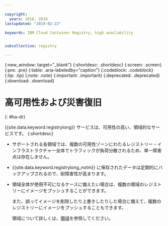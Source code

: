 ```yaml
---

copyright:
  years: 2018, 2019
lastupdated: "2019-02-22"

keywords: IBM Cloud Container Registry, high availability


subcollection: registry

---
```


{:new_window: target="_blank"}
{:shortdesc: .shortdesc}
{:screen: .screen}
{:pre: .pre}
{:table: .aria-labeledby="caption"}
{:codeblock: .codeblock}
{:tip: .tip}
{:note: .note}
{:important: .important}
{:deprecated: .deprecated}
{:download: .download}

# 高可用性および災害復旧
{: #ha-dr}

{{site.data.keyword.registrylong}} サービスは、可用性の高い、領域的なサービスです。
{:shortdesc}

* サポートされる各領域では、複数の可用性ゾーンにわたるレジストリー・インフラストラクチャー全体でトラフィックが負荷分散されるため、単一障害点は存在しません。

* {{site.data.keyword.registrylong_notm}} に保存されたデータは定期的にバックアップされるので、耐障害性が高まります。

* 領域全体が使用不可になるケースに備えたい場合は、複数の領域のレジストリーにイメージをプッシュすることができます。
  
  また、誤ってイメージを削除したり上書きしたりした場合に備えて、複数のレジストリーにイメージをプッシュすることもできます。

  領域について詳しくは、[領域](/docs/services/Registry?topic=registry-registry_overview#registry_regions)を参照してください。
